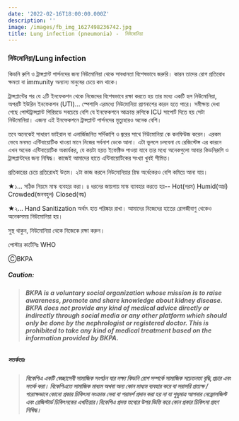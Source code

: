 ```yaml
---
date: '2022-02-16T18:00:00.000Z'
description: ''
image: /images/fb_img_1627498236742.jpg
title: Lung infection (pneumonia) -  নিউমোনিয়া
---
```


### নিউমোনিয়া/Lung infection

কিডনি রুগি ও ট্রান্সপ্লান্ট পার্সনদের জন্য নিউমোনিয়া থেকে সাবধানতা বিশেষভাবে জরুরি। কারন তাদের রোগ প্রতিরোধ ক্ষমতা বা immunity অন্যান্য মানুষের চেয়ে কম থাকে।

ট্রান্সপ্লান্টের পর যে ২টি ইনফেকশন থেকে নিজেদের বিশেষভাবে রক্ষা করতে হয় তার মধ্যে একটি হল নিউমোনিয়া, অপরটি ইউরিন ইনফেকশন (UTI)... স্পেশালি এরমধ্যে নিউমোনিয়া প্রাণনাশের কারন হতে পারে। সমীক্ষায় দেখা গেছে পোস্টট্রান্সপ্লান্ট পিরিয়ডে সবচেয়ে বেশি যে ইনফেকশনে আক্রান্ত রুগিকে ICU সাপোর্ট দিতে হয় সেটা নিউমোনিয়া। এজন্য এই ইনফেকশনে ট্রান্সপ্লান্ট পার্সনদের মৃত্যুহারও অনেক বেশি।

তবে অনেকেই সাধারণ ভাইরাল বা এলার্জিজনিত সর্দিকাশি ও জ্বরের সাথে নিউমোনিয়া কে কনফিউজ করেন। এরকম ভেবে মনমত এন্টিবায়োটিক খাওয়া মানে নিজের সর্বনাশ ডেকে আনা। এটা ভুললে চলবেনা যে রেজিস্টেন্স এর কারনে এখন অনেক এন্টিবায়োটিক অকার্যকর, যে কয়টা হয়ত ইফেক্টিভ পাওয়া যাবে তার মধ্যে অনেকগুলো আবার কিডনিরুগি ও ট্রান্সপ্লান্টদের জন্য নিষিদ্ধ। কাজেই আমাদের হাতে এন্টিবায়োটিকের সংখ্যা খুবই সীমিত।

প্রতিকারের চেয়ে প্রতিরোধই উত্তম। ২টা কাজ করলে নিউমোনিয়ার রিস্ক অর্ধেকেরও বেশি কমিয়ে আনা যায়।

★১... সঠিক নিয়মে মাস্ক ব্যবহার করা। ৪ ধরনের জায়গায় মাস্ক ব্যাবহার করতে হয়-- Hot(গরম) Humid(আর্দ্র) Crowded(জনবহুল) Closed(বদ্ধ)

★২... Hand Sanitization অর্থাৎ হাত পরিষ্কার রাখা। আমাদের নিজেদের হাতের রোগজীবাণু থেকেও অনেকসময় নিউমোনিয়া হয়।

সুস্থ থাকুন, নিউমোনিয়া থেকে নিজেকে রক্ষা করুন।

পোস্টার কার্টেসিঃ WHO

ⒸBKPA

##### **Caution:**

> ###### **BKPA is a voluntary social organization whose mission is to raise awareness, promote and share knowledge about kidney disease. BKPA does not provide any kind of medical advice directly or indirectly through social media or any other platform which should only be done by the nephrologist or registered doctor. This is prohibited to take any kind of medical treatment based on the information provided by BKPA.**

##### **সতর্কতাঃ**

> ###### **বিকেপিএ একটি স্বেচ্ছাসেবী সামাজিক সংগঠন যার লক্ষ্য কিডনি রোগ সম্পর্কে সামাজিক সচেতনতা বৃদ্ধি,প্রচার এবং সতর্ক করা। বিকেপিএতে সামাজিক মাধ্যম অথবা অন্য কোন মাধ্যম ব্যবহার করে বা সরাসরি প্রত্যক্ষ / পরোক্ষভাবে কোনো প্রকার চিকিৎসা সংক্রান্ত সেবা বা পরামর্শ প্রদান করা হয় না যা শুধুমাত্র আপনার নেফ্রোলজিস্ট এবং রেজিস্টার্ড চিকিৎসকের এখতিয়ার।বিকেপিএ প্রদত্ত তথ্যের উপর ভিত্তি করে কোন প্রকার চিকিৎসা গ্রহণ নিষিদ্ধ।**

